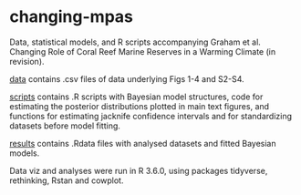 # changing-mpas
Data, statistical models, and R scripts accompanying Graham et al. Changing Role of Coral Reef Marine Reserves in a Warming Climate (in revision).

[data](/data) contains .csv files of data underlying Figs 1-4 and S2-S4.

[scripts](/scripts) contains .R scripts with Bayesian model structures, code for estimating the posterior distributions plotted in main text figures, and functions for estimating jacknife confidence intervals and for standardizing datasets before model fitting.

[results](/results) contains .Rdata files with analysed datasets and fitted Bayesian models.

Data viz and analyses were run in R 3.6.0, using packages tidyverse, rethinking, Rstan and cowplot.